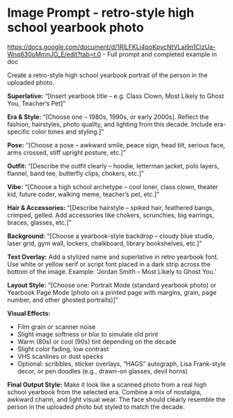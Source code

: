 # Image Prompt - retro-style high school yearbook photo

https://docs.google.com/document/d/1RILFKLi4poKpvcNtVLai9n1CizUa-Wnq630oMmnJO_E/edit?tab=t.0 - Full prompt and completed example in doc

Create a retro-style high school yearbook portrait of the person in the uploaded photo.

**Superlative:** “[Insert yearbook title – e.g. Class Clown, Most Likely to Ghost You, Teacher’s Pet]”

**Era & Style:** “[Choose one – 1980s, 1990s, or early 2000s]. Reflect the fashion, hairstyles, photo quality, and lighting from this decade. Include era-specific color tones and styling.]”

**Pose:** “[Choose a pose – awkward smile, peace sign, head tilt, serious face, arms crossed, stiff upright posture, etc.]”

**Outfit:** “[Describe the outfit clearly – hoodie, letterman jacket, polo layers, flannel, band tee, butterfly clips, chokers, etc.]”

**Vibe:** “[Choose a high school archetype – cool loner, class clown, theater kid, future coder, walking meme, teacher’s pet, etc.]”

**Hair & Accessories:** “[Describe hairstyle – spiked hair, feathered bangs, crimped, gelled. Add accessories like chokers, scrunchies, big earrings, braces, glasses, etc.]”

**Background:** “[Choose a yearbook-style backdrop – cloudy blue studio, laser grid, gym wall, lockers, chalkboard, library bookshelves, etc.]”

**Text Overlay:** Add a stylized name and superlative in retro yearbook font. Use white or yellow serif or script font placed in a dark strip across the bottom of the image. Example: ‘Jordan Smith – Most Likely to Ghost You.’

**Layout Style:** “[Choose one: Portrait Mode (standard yearbook photo) or Yearbook Page Mode (photo on a printed page with margins, grain, page number, and other ghosted portraits)]”

**Visual Effects:**
- Film grain or scanner noise
- Slight image softness or blur to simulate old print
- Warm (80s) or cool (90s) tint depending on the decade
- Slight color fading, low contrast
- VHS scanlines or dust specks
- Optional: scribbles, sticker overlays, “HAGS” autograph, Lisa Frank-style decor, or pen doodles (e.g., drawn-on glasses, devil horns)

**Final Output Style:** Make it look like a scanned photo from a real high school yearbook from the selected era. Combine a mix of nostalgia, awkward charm, and light visual wear. The face should clearly resemble the person in the uploaded photo but styled to match the decade.

